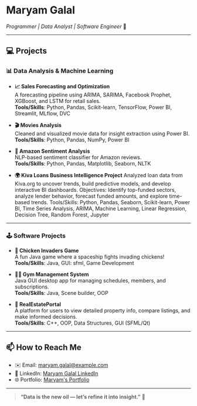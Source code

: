 # **Maryam Galal**  
*Programmer | Data Analyst | Software Engineer* 🚀

---

## **💻 Projects**

### 📊 **Data Analysis & Machine Learning**  
- **📈 Sales Forecasting and Optimization**  
  A forecasting pipeline using ARIMA, SARIMA, Facebook Prophet, XGBoost, and LSTM for retail sales.  
  **Tools/Skills**: Python, Pandas, Scikit-learn, TensorFlow, Power BI, Streamlit, MLflow, DVC

- **🎬 Movies Analysis**  
  Cleaned and visualized movie data for insight extraction using Power BI.  
  **Tools/Skills**: Python, Pandas, NumPy, Power BI 

- **💬 Amazon Sentiment Analysis**  
  NLP-based sentiment classifier for Amazon reviews.  
  **Tools/Skills**: Python, Pandas, Matplotlib, Seaborn, NLTK

- **🌍 Kiva Loans Business Intelligence Project**
Analyzed loan data from Kiva.org to uncover trends, build predictive models, and develop interactive BI dashboards.
Objectives: Identify top-funded sectors, analyze lender behavior, forecast funded amounts, and explore time-based trends.
Tools/Skills: Python, Pandas, Seaborn, Scikit-learn, Power BI, Time Series Analysis, ARIMA, Machine Learning, Linear Regression, Decision Tree, Random Forest, Jupyter
---

### 🕹️ **Software Projects**  
- **👾 Chicken Invaders Game**  
  A fun Java game where a spaceship fights invading chickens!  
  **Tools/Skills**: Java, GUI: sfml, Game Development

- **🏋️‍♀️ Gym Management System**  
  Java GUI desktop app for managing schedules, members, and subscriptions.  
  **Tools/Skills**: Java, Scene builder, OOP

- **🏡 RealEstatePortal**  
  A platform for users to view detailed property info, compare listings, and make informed decisions.  
  **Tools/Skills**: C++, OOP, Data Structures, GUI (SFML/Qt)

---

## **📫 How to Reach Me**
- ✉️ Email: [maryam.galal@example.com](mailto:maryam.galal@example.com)  
- 💼 LinkedIn: [Maryam Galal LinkedIn](https://www.linkedin.com/in/maryam-galal-sakr152259/)  
- 🌐 Portfolio: [Maryam's Portfolio](https://maryamgalal80.wixsite.com/data-analysis-by-mar)

---

> **“Data is the new oil — let’s refine it into insight.”** 🚀
